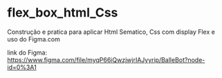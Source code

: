 # flex_box_html_Css
Construção e pratica para aplicar Html Sematico, Css com display Flex e uso do Figma.com

link do Figma: https://www.figma.com/file/myqP66iQwzjwjrIAJyyrip/BalleBot?node-id=0%3A1
